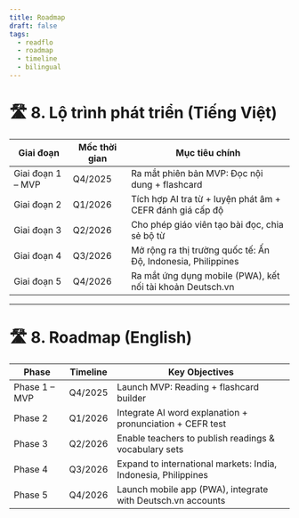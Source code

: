 ```yaml
---
title: Roadmap
draft: false
tags:
  - readflo
  - roadmap
  - timeline
  - bilingual
---
```


# 🛣️ 8. Lộ trình phát triển (Tiếng Việt)

| Giai đoạn        | Mốc thời gian     | Mục tiêu chính                                          |
|------------------|-------------------|---------------------------------------------------------|
| Giai đoạn 1 – MVP | Q4/2025           | Ra mắt phiên bản MVP: Đọc nội dung + flashcard          |
| Giai đoạn 2       | Q1/2026           | Tích hợp AI tra từ + luyện phát âm + CEFR đánh giá cấp độ |
| Giai đoạn 3       | Q2/2026           | Cho phép giáo viên tạo bài đọc, chia sẻ bộ từ            |
| Giai đoạn 4       | Q3/2026           | Mở rộng ra thị trường quốc tế: Ấn Độ, Indonesia, Philippines |
| Giai đoạn 5       | Q4/2026           | Ra mắt ứng dụng mobile (PWA), kết nối tài khoản Deutsch.vn |

---

# 🛣️ 8. Roadmap (English)

| Phase             | Timeline          | Key Objectives                                           |
|-------------------|-------------------|----------------------------------------------------------|
| Phase 1 – MVP     | Q4/2025           | Launch MVP: Reading + flashcard builder                 |
| Phase 2           | Q1/2026           | Integrate AI word explanation + pronunciation + CEFR test |
| Phase 3           | Q2/2026           | Enable teachers to publish readings & vocabulary sets   |
| Phase 4           | Q3/2026           | Expand to international markets: India, Indonesia, Philippines |
| Phase 5           | Q4/2026           | Launch mobile app (PWA), integrate with Deutsch.vn accounts |
